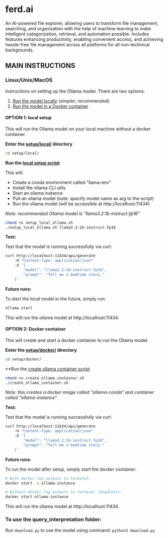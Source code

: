 # ferd.ai
An AI-powered file explorer, allowing users to transform file management, searching, and organization with the help of machine learning to make intelligent categorization, retrieval, and automation possible. Includes features enhancing productivity, enabling convenient access, and achieving hassle-free file management across all platforms for all non-technical backgrounds.

## MAIN INSTRUCTIONS 

### Linux/Unix/MacOS 

Instructions on setting up the Ollama model. There are two options: 

1. [Run the model locally](#option-1-local-setup) (simpler, recommended)
2. [Run the model in a Docker container](#option-2-docker-container) 

#### OPTION 1: local setup

This will run the Ollama model on your local machine without a docker container.

**Enter the [setup/local/](./setup/local/) directory**
```bash
cd setup/local/
```

**Run the [local setup script](./setup/local/setup_local_ollama.sh)**

This will: 
- Create a conda environment called "llama-env" 
- Install the ollama CLI utils 
- Start an ollama instance
- Pull an ollama model (note: specify model name as arg to the script)
- Run the ollama model (will be accessible at http://localhost:11434)

*Note: recommended Ollama model is "llama3.2:1b-instruct-fp16"*

```bash
chmod +x setup_local_ollama.sh
./setup_local_ollama.sh llama3.2:1b-instruct-fp16
```

**Test:**

Test that the model is running successfully via curl: 

```bash 
curl http://localhost:11434/api/generate   
    -H "Content-Type: application/json"   
    -d '{
        "model": "llama3.2:1b-instruct-fp16",
        "prompt": "Tell me a bedtime story."
    }'
```

**Future runs:**

To start the local model in the future, simply run: 

```bash
ollama start
```

This will run the ollama model at http://localhost:11434. 

#### OPTION 2: Docker container

This will create and start a docker container to run the Ollama model. 

**Enter the [setup/docker/](./setup/docker/) directory**

```bash
cd setup/docker/
```

**Run the [create ollama container script](./setup/docker/create_ollama_container.sh)

```bash 
chmod +x create_ollama_container.sh
./create_ollama_container.sh
```

*Note: this creates a docker image called "ollama-conda" and container called "ollama-instance"*

**Test:**

Test that the model is running successfully via curl: 

```bash 
curl http://localhost:11434/api/generate   
    -H "Content-Type: application/json"   
    -d '{
        "model": "llama3.2:1b-instruct-fp16",
        "prompt": "Tell me a bedtime story."
    }'
```

**Future runs:**

To run the model after setup, simply start the docker container: 

```bash
# With docker log outputs to terminal: 
docker start -a ollama-instance

# Without docker log outputs to terminal (headless): 
docker start ollama-instance
```

This will run the ollama model at http://localhost:11434. 

### To use the query_interpretation folder:

Run `download.py` to use the model using command: `python3 download.py`
